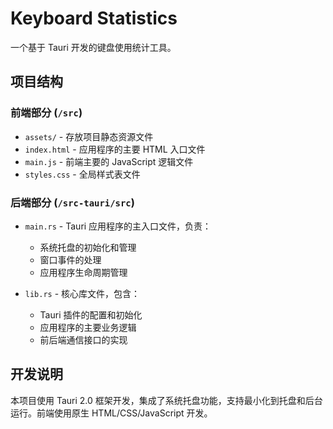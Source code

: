 
# Keyboard Statistics

一个基于 Tauri 开发的键盘使用统计工具。

## 项目结构

### 前端部分 (`/src`)

- `assets/` - 存放项目静态资源文件
- `index.html` - 应用程序的主要 HTML 入口文件
- `main.js` - 前端主要的 JavaScript 逻辑文件
- `styles.css` - 全局样式表文件

### 后端部分 (`/src-tauri/src`)

- `main.rs` - Tauri 应用程序的主入口文件，负责：

  - 系统托盘的初始化和管理
  - 窗口事件的处理
  - 应用程序生命周期管理
- `lib.rs` - 核心库文件，包含：

  - Tauri 插件的配置和初始化
  - 应用程序的主要业务逻辑
  - 前后端通信接口的实现

## 开发说明

本项目使用 Tauri 2.0 框架开发，集成了系统托盘功能，支持最小化到托盘和后台运行。前端使用原生 HTML/CSS/JavaScript 开发。
